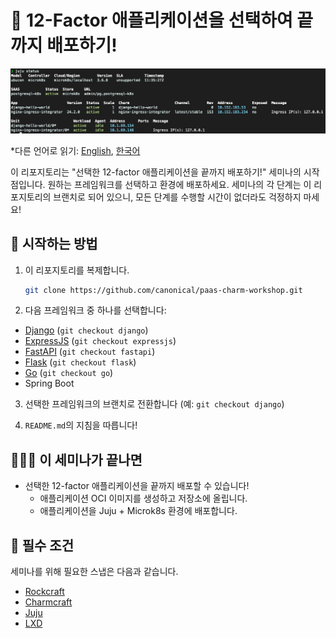 # 🚀 12-Factor 애플리케이션을 선택하여 끝까지 배포하기!

<p align="center">
  <img src="./docs/juju_status.png">
</p>

\*다른 언어로 읽기: [English](README.md), [한국어](README.ko.md)

이 리포지토리는 "선택한 12-factor 애플리케이션을 끝까지 배포하기!" 세미나의 시작점입니다. 원하는 프레임워크를 선택하고 환경에 배포하세요.
세미나의 각 단계는 이 리포지토리의 브랜치로 되어 있으니, 모든 단계를 수행할 시간이 없더라도 걱정하지 마세요!

## 🌱 시작하는 방법

1. 이 리포지토리를 복제합니다.

   ```bash
   git clone https://github.com/canonical/paas-charm-workshop.git
   ```

2. 다음 프레임워크 중 하나를 선택합니다:

- [Django](https://github.com/yanksyoon/hello-ubucon/tree/django) (`git checkout django`)
- [ExpressJS](https://github.com/yanksyoon/hello-ubucon/tree/expressjs) (`git checkout expressjs`)
- [FastAPI](https://github.com/yanksyoon/hello-ubucon/tree/fastapi) (`git checkout fastapi`)
- [Flask](https://github.com/yanksyoon/hello-ubucon/tree/flask) (`git checkout flask`)
- [Go](https://github.com/yanksyoon/hello-ubucon/tree/go) (`git checkout go`)
- Spring Boot

3. 선택한 프레임워크의 브랜치로 전환합니다 (예: `git checkout django`)

4. `README.md`의 지침을 따릅니다!

## 👨🏻‍💻 이 세미나가 끝나면

- 선택한 12-factor 애플리케이션을 끝까지 배포할 수 있습니다!
  - 애플리케이션 OCI 이미지를 생성하고 저장소에 올립니다.
  - 애플리케이션을 Juju + Microk8s 환경에 배포합니다.

## 📝 필수 조건

세미나를 위해 필요한 스냅은 다음과 같습니다.

- [Rockcraft](https://snapcraft.io/rockcraft)
- [Charmcraft](https://snapcraft.io/charmcraft)
- [Juju](https://snapcraft.io/juju)
- [LXD](https://snapcraft.io/lxd)
